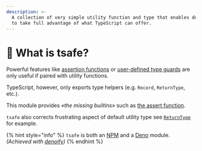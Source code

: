 ```yaml
---
description: >-
  A collection of very simple utility function and type that enables developers
  to take full advantage of what TypeScript can offer.
---
```


# 👋 What is tsafe?

Powerful features like [assertion functions](https://www.typescriptlang.org/docs/handbook/release-notes/typescript-3-7.html#assertion-functions) or [user-defined type guards](https://www.typescriptlang.org/docs/handbook/advanced-types.html#user-defined-type-guards) are only useful if paired with utility functions.

TypeScript, however, only exports type helpers (e.g. `Record`, `ReturnType`, etc.).

This module provides _«the missing builtins»_ such as [the assert function](assert.md).

`tsafe` also corrects frustrating aspect of default utility type see [`ReturnType`](returntype.md) for example.

{% hint style="info" %}
`tsafe` is both an [NPM](https://www.npmjs.com/package/tsafe) and a [Deno](https://deno.land/x/tsafe) module. _(Achieved with_ [_denoify_](https://denoify.land)_)_
{% endhint %}
